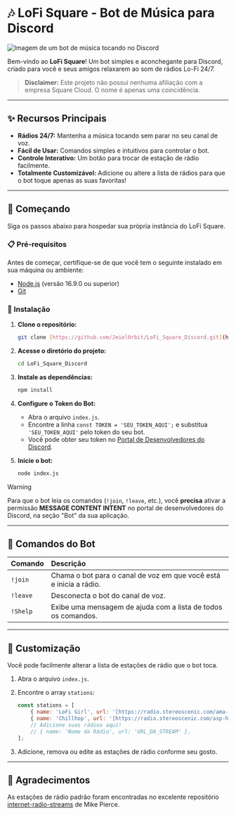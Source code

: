 # 🎶 LoFi Square - Bot de Música para Discord

![Imagem de um bot de música tocando no Discord](https://i.imgur.com/gY83ZKl.png)

Bem-vindo ao **LoFi Square**! Um bot simples e aconchegante para Discord, criado para você e seus amigos relaxarem ao som de rádios Lo-Fi 24/7.

> **Disclaimer:** Este projeto não possui nenhuma afiliação com a empresa Square Cloud. O nome é apenas uma coincidência.

---

## ✨ Recursos Principais

-   **Rádios 24/7:** Mantenha a música tocando sem parar no seu canal de voz.
-   **Fácil de Usar:** Comandos simples e intuitivos para controlar o bot.
-   **Controle Interativo:** Um botão para trocar de estação de rádio facilmente.
-   **Totalmente Customizável:** Adicione ou altere a lista de rádios para que o bot toque apenas as suas favoritas!

---

## 🚀 Começando

Siga os passos abaixo para hospedar sua própria instância do LoFi Square.

### 📋 Pré-requisitos

Antes de começar, certifique-se de que você tem o seguinte instalado em sua máquina ou ambiente:
-   [Node.js](https://nodejs.org/) (versão 16.9.0 ou superior)
-   [Git](https://git-scm.com/)

### 🔧 Instalação

1.  **Clone o repositório:**
    ```bash
    git clone [https://github.com/Jeiel0rbit/LoFi_Square_Discord.git](https://github.com/Jeiel0rbit/LoFi_Square_Discord.git)
    ```

2.  **Acesse o diretório do projeto:**
    ```bash
    cd LoFi_Square_Discord
    ```

3.  **Instale as dependências:**
    ```bash
    npm install
    ```

4.  **Configure o Token do Bot:**
    -   Abra o arquivo `index.js`.
    -   Encontre a linha `const TOKEN = 'SEU_TOKEN_AQUI';` e substitua `'SEU_TOKEN_AQUI'` pelo token do seu bot.
    -   Você pode obter seu token no [Portal de Desenvolvedores do Discord](https://discord.com/developers/applications).

5.  **Inicie o bot:**
    ```bash
    node index.js
    ```

> [!WARNING]
> Para que o bot leia os comandos (`!join`, `!leave`, etc.), você **precisa** ativar a permissão **MESSAGE CONTENT INTENT** no portal de desenvolvedores do Discord, na seção "Bot" da sua aplicação.

---

## 🤖 Comandos do Bot

| Comando  | Descrição                                                    |
| :------- | :----------------------------------------------------------- |
| `!join`  | Chama o bot para o canal de voz em que você está e inicia a rádio. |
| `!leave` | Desconecta o bot do canal de voz.                            |
| `!Shelp` | Exibe uma mensagem de ajuda com a lista de todos os comandos.  |

---

## 🎨 Customização

Você pode facilmente alterar a lista de estações de rádio que o bot toca.

1.  Abra o arquivo `index.js`.
2.  Encontre o array `stations`:

    ```javascript
    const stations = [
        { name: 'LoFi Girl', url: '[https://radio.stereoscenic.com/ama-h](https://radio.stereoscenic.com/ama-h)'},
        { name: 'Chillhop', url: '[https://radio.stereoscenic.com/asp-h3](https://radio.stereoscenic.com/asp-h3)'},
        // Adicione suas rádios aqui!
        // { name: 'Nome da Rádio', url: 'URL_DA_STREAM' },
    ];
    ```
3.  Adicione, remova ou edite as estações de rádio conforme seu gosto.

---

## 🙏 Agradecimentos

As estações de rádio padrão foram encontradas no excelente repositório [internet-radio-streams](https://github.com/mikepierce/internet-radio-streams) de Mike Pierce.
